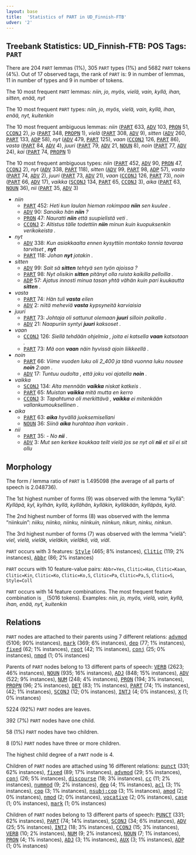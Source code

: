 ```yaml
---
layout: base
title:  'Statistics of PART in UD_Finnish-FTB'
udver: '2'
---
```


## Treebank Statistics: UD_Finnish-FTB: POS Tags: `PART`

There are 204 `PART` lemmas (1%), 305 `PART` types (1%) and 5682 `PART` tokens (4%).
Out of 17 observed tags, the rank of `PART` is: 9 in number of lemmas, 11 in number of types and 9 in number of tokens.

The 10 most frequent `PART` lemmas: <em>niin, jo, myös, vielä, vain, kyllä, ihan, sitten, enää, nyt</em>

The 10 most frequent `PART` types:  <em>niin, jo, myös, vielä, vain, kyllä, ihan, enää, nyt, kuitenkin</em>

The 10 most frequent ambiguous lemmas: <em>niin</em> (<tt><a href="fi_ftb-pos-PART.html">PART</a></tt> 633, <tt><a href="fi_ftb-pos-ADV.html">ADV</a></tt> 103, <tt><a href="fi_ftb-pos-PRON.html">PRON</a></tt> 51, <tt><a href="fi_ftb-pos-CCONJ.html">CCONJ</a></tt> 2), <em>jo</em> (<tt><a href="fi_ftb-pos-PART.html">PART</a></tt> 348, <tt><a href="fi_ftb-pos-PROPN.html">PROPN</a></tt> 1), <em>vielä</em> (<tt><a href="fi_ftb-pos-PART.html">PART</a></tt> 308, <tt><a href="fi_ftb-pos-ADV.html">ADV</a></tt> 9), <em>sitten</em> (<tt><a href="fi_ftb-pos-ADV.html">ADV</a></tt> 260, <tt><a href="fi_ftb-pos-PART.html">PART</a></tt> 133, <tt><a href="fi_ftb-pos-ADP.html">ADP</a></tt> 58), <em>nyt</em> (<tt><a href="fi_ftb-pos-ADV.html">ADV</a></tt> 479, <tt><a href="fi_ftb-pos-PART.html">PART</a></tt> 125), <em>vaan</em> (<tt><a href="fi_ftb-pos-CCONJ.html">CCONJ</a></tt> 126, <tt><a href="fi_ftb-pos-PART.html">PART</a></tt> 86), <em>vasta</em> (<tt><a href="fi_ftb-pos-PART.html">PART</a></tt> 84, <tt><a href="fi_ftb-pos-ADV.html">ADV</a></tt> 4), <em>juuri</em> (<tt><a href="fi_ftb-pos-PART.html">PART</a></tt> 79, <tt><a href="fi_ftb-pos-ADV.html">ADV</a></tt> 21, <tt><a href="fi_ftb-pos-NOUN.html">NOUN</a></tt> 8), <em>noin</em> (<tt><a href="fi_ftb-pos-PART.html">PART</a></tt> 77, <tt><a href="fi_ftb-pos-ADV.html">ADV</a></tt> 24), <em>kai</em> (<tt><a href="fi_ftb-pos-PART.html">PART</a></tt> 74, <tt><a href="fi_ftb-pos-PROPN.html">PROPN</a></tt> 1)

The 10 most frequent ambiguous types:  <em>niin</em> (<tt><a href="fi_ftb-pos-PART.html">PART</a></tt> 452, <tt><a href="fi_ftb-pos-ADV.html">ADV</a></tt> 90, <tt><a href="fi_ftb-pos-PRON.html">PRON</a></tt> 47, <tt><a href="fi_ftb-pos-CCONJ.html">CCONJ</a></tt> 2), <em>nyt</em> (<tt><a href="fi_ftb-pos-ADV.html">ADV</a></tt> 338, <tt><a href="fi_ftb-pos-PART.html">PART</a></tt> 118), <em>sitten</em> (<tt><a href="fi_ftb-pos-ADV.html">ADV</a></tt> 99, <tt><a href="fi_ftb-pos-PART.html">PART</a></tt> 98, <tt><a href="fi_ftb-pos-ADP.html">ADP</a></tt> 57), <em>vasta</em> (<tt><a href="fi_ftb-pos-PART.html">PART</a></tt> 74, <tt><a href="fi_ftb-pos-ADV.html">ADV</a></tt> 2), <em>juuri</em> (<tt><a href="fi_ftb-pos-PART.html">PART</a></tt> 73, <tt><a href="fi_ftb-pos-ADV.html">ADV</a></tt> 21), <em>vaan</em> (<tt><a href="fi_ftb-pos-CCONJ.html">CCONJ</a></tt> 126, <tt><a href="fi_ftb-pos-PART.html">PART</a></tt> 73), <em>noin</em> (<tt><a href="fi_ftb-pos-PART.html">PART</a></tt> 66, <tt><a href="fi_ftb-pos-ADV.html">ADV</a></tt> 17), <em>vaikka</em> (<tt><a href="fi_ftb-pos-SCONJ.html">SCONJ</a></tt> 134, <tt><a href="fi_ftb-pos-PART.html">PART</a></tt> 65, <tt><a href="fi_ftb-pos-CCONJ.html">CCONJ</a></tt> 3), <em>aika</em> (<tt><a href="fi_ftb-pos-PART.html">PART</a></tt> 63, <tt><a href="fi_ftb-pos-NOUN.html">NOUN</a></tt> 36), <em>nii</em> (<tt><a href="fi_ftb-pos-PART.html">PART</a></tt> 35, <tt><a href="fi_ftb-pos-ADV.html">ADV</a></tt> 3)


* <em>niin</em>
  * <tt><a href="fi_ftb-pos-PART.html">PART</a></tt> 452: <em>Heti kun laulan hieman rokimpaa <b>niin</b> sen kuulee .</em>
  * <tt><a href="fi_ftb-pos-ADV.html">ADV</a></tt> 90: <em>Sanoiko hän <b>niin</b> ?</em>
  * <tt><a href="fi_ftb-pos-PRON.html">PRON</a></tt> 47: <em>Nauratti <b>niin</b> että suupielistä veti .</em>
  * <tt><a href="fi_ftb-pos-CCONJ.html">CCONJ</a></tt> 2: <em>Altistus tälle todettiin <b>niin</b> minun kuin kuopuksenkin verikokeista .</em>
* <em>nyt</em>
  * <tt><a href="fi_ftb-pos-ADV.html">ADV</a></tt> 338: <em>Kun asiakkaalta ennen kysyttiin montako tonnia tavaraa tarvitset , <b>nyt</b></em>
  * <tt><a href="fi_ftb-pos-PART.html">PART</a></tt> 118: <em>Johan <b>nyt</b> jotakin .</em>
* <em>sitten</em>
  * <tt><a href="fi_ftb-pos-ADV.html">ADV</a></tt> 99: <em>Sait sä <b>sitten</b> tehtyä sen työn ajoissa ?</em>
  * <tt><a href="fi_ftb-pos-PART.html">PART</a></tt> 98: <em>Nyt olisikin <b>sitten</b> pitänyt olla ruista kaikilla pelloilla .</em>
  * <tt><a href="fi_ftb-pos-ADP.html">ADP</a></tt> 57: <em>Ajatus innosti minua tasan yhtä vähän kuin pari kuukautta <b>sitten</b> .</em>
* <em>vasta</em>
  * <tt><a href="fi_ftb-pos-PART.html">PART</a></tt> 74: <em>Hän tuli <b>vasta</b> eilen</em>
  * <tt><a href="fi_ftb-pos-ADV.html">ADV</a></tt> 2: <em>niitä meheviä <b>vasta</b> kypsyneitä karviaisia</em>
* <em>juuri</em>
  * <tt><a href="fi_ftb-pos-PART.html">PART</a></tt> 73: <em>Johtaja oli sattunut olemaan <b>juuri</b> silloin paikalla .</em>
  * <tt><a href="fi_ftb-pos-ADV.html">ADV</a></tt> 21: <em>Naapuriin syntyi <b>juuri</b> kaksoset .</em>
* <em>vaan</em>
  * <tt><a href="fi_ftb-pos-CCONJ.html">CCONJ</a></tt> 126: <em>Siellä tehdään ohjelmia , joita ei katsella <b>vaan</b> katsotaan .</em>
  * <tt><a href="fi_ftb-pos-PART.html">PART</a></tt> 73: <em>Mä oon <b>vaan</b> näin hyvissä ajoin liikkeellä .</em>
* <em>noin</em>
  * <tt><a href="fi_ftb-pos-PART.html">PART</a></tt> 66: <em>Viime vuoden luku oli 2_400 ja tänä vuonna luku nousee <b>noin</b> 2:aan .</em>
  * <tt><a href="fi_ftb-pos-ADV.html">ADV</a></tt> 17: <em>Tuntuu oudolta , että joku voi ajatella <b>noin</b> .</em>
* <em>vaikka</em>
  * <tt><a href="fi_ftb-pos-SCONJ.html">SCONJ</a></tt> 134: <em>Alta mennään <b>vaikka</b> niskat katkeis .</em>
  * <tt><a href="fi_ftb-pos-PART.html">PART</a></tt> 65: <em>Muistan <b>vaikka</b> mitä mutta en kerro</em>
  * <tt><a href="fi_ftb-pos-CCONJ.html">CCONJ</a></tt> 3: <em>Tapahtuma oli merkittävä , <b>vaikka</b> ei mitenkään vallankumouksellinen .</em>
* <em>aika</em>
  * <tt><a href="fi_ftb-pos-PART.html">PART</a></tt> 63: <em><b>aika</b> hyvällä juoksemisellani</em>
  * <tt><a href="fi_ftb-pos-NOUN.html">NOUN</a></tt> 36: <em>Siinä <b>aika</b> hurahtaa ihan varkain .</em>
* <em>nii</em>
  * <tt><a href="fi_ftb-pos-PART.html">PART</a></tt> 35: <em>- No <b>nii</b> .</em>
  * <tt><a href="fi_ftb-pos-ADV.html">ADV</a></tt> 3: <em>Mut sen kerkee koukkaa teilt vielä jos se nyt oli <b>nii</b> et sil ei sit ollu</em>

## Morphology

The form / lemma ratio of `PART` is 1.495098 (the average of all parts of speech is 2.048736).

The 1st highest number of forms (9) was observed with the lemma “kyllä”: <em>Kylläpä, kyl, kylhän, kyllä, kyllähän, kylläkin, kylläkään, kylläpäs, kylä</em>.

The 2nd highest number of forms (8) was observed with the lemma “niinkuin”: <em>niiku, niinko, niinku, niinkuin, niinkun, nikun, ninku, ninkun</em>.

The 3rd highest number of forms (7) was observed with the lemma “vielä”: <em>viel, vielä, vieläk, vieläkin, vieläkö, viä, viäl</em>.

`PART` occurs with 3 features: <tt><a href="fi_ftb-feat-Style.html">Style</a></tt> (465; 8% instances), <tt><a href="fi_ftb-feat-Clitic.html">Clitic</a></tt> (119; 2% instances), <tt><a href="fi_ftb-feat-Abbr.html">Abbr</a></tt> (86; 2% instances)

`PART` occurs with 10 feature-value pairs: `Abbr=Yes`, `Clitic=Han`, `Clitic=Kaan`, `Clitic=Kin`, `Clitic=Ko`, `Clitic=Ko,S`, `Clitic=Pa`, `Clitic=Pa,S`, `Clitic=S`, `Style=Coll`

`PART` occurs with 14 feature combinations.
The most frequent feature combination is `_` (5016 tokens).
Examples: <em>niin, jo, myös, vielä, vain, kyllä, ihan, enää, nyt, kuitenkin</em>


## Relations

`PART` nodes are attached to their parents using 7 different relations: <tt><a href="fi_ftb-dep-advmod.html">advmod</a></tt> (5106; 90% instances), <tt><a href="fi_ftb-dep-mark.html">mark</a></tt> (369; 6% instances), <tt><a href="fi_ftb-dep-dep.html">dep</a></tt> (77; 1% instances), <tt><a href="fi_ftb-dep-fixed.html">fixed</a></tt> (62; 1% instances), <tt><a href="fi_ftb-dep-root.html">root</a></tt> (42; 1% instances), <tt><a href="fi_ftb-dep-conj.html">conj</a></tt> (25; 0% instances), <tt><a href="fi_ftb-dep-nmod.html">nmod</a></tt> (1; 0% instances)

Parents of `PART` nodes belong to 13 different parts of speech: <tt><a href="fi_ftb-pos-VERB.html">VERB</a></tt> (2623; 46% instances), <tt><a href="fi_ftb-pos-NOUN.html">NOUN</a></tt> (935; 16% instances), <tt><a href="fi_ftb-pos-ADJ.html">ADJ</a></tt> (848; 15% instances), <tt><a href="fi_ftb-pos-ADV.html">ADV</a></tt> (522; 9% instances), <tt><a href="fi_ftb-pos-NUM.html">NUM</a></tt> (248; 4% instances), <tt><a href="fi_ftb-pos-PRON.html">PRON</a></tt> (194; 3% instances), <tt><a href="fi_ftb-pos-PROPN.html">PROPN</a></tt> (96; 2% instances), <tt><a href="fi_ftb-pos-DET.html">DET</a></tt> (83; 1% instances), <tt><a href="fi_ftb-pos-PART.html">PART</a></tt> (74; 1% instances),  (42; 1% instances), <tt><a href="fi_ftb-pos-SCONJ.html">SCONJ</a></tt> (12; 0% instances), <tt><a href="fi_ftb-pos-INTJ.html">INTJ</a></tt> (4; 0% instances), <tt><a href="fi_ftb-pos-X.html">X</a></tt> (1; 0% instances)

5224 (92%) `PART` nodes are leaves.

392 (7%) `PART` nodes have one child.

58 (1%) `PART` nodes have two children.

8 (0%) `PART` nodes have three or more children.

The highest child degree of a `PART` node is 4.

Children of `PART` nodes are attached using 16 different relations: <tt><a href="fi_ftb-dep-punct.html">punct</a></tt> (331; 62% instances), <tt><a href="fi_ftb-dep-fixed.html">fixed</a></tt> (89; 17% instances), <tt><a href="fi_ftb-dep-advmod.html">advmod</a></tt> (29; 5% instances), <tt><a href="fi_ftb-dep-conj.html">conj</a></tt> (26; 5% instances), <tt><a href="fi_ftb-dep-discourse.html">discourse</a></tt> (18; 3% instances), <tt><a href="fi_ftb-dep-cc.html">cc</a></tt> (11; 2% instances), <tt><a href="fi_ftb-dep-nummod.html">nummod</a></tt> (9; 2% instances), <tt><a href="fi_ftb-dep-dep.html">dep</a></tt> (4; 1% instances), <tt><a href="fi_ftb-dep-acl.html">acl</a></tt> (3; 1% instances), <tt><a href="fi_ftb-dep-cop.html">cop</a></tt> (3; 1% instances), <tt><a href="fi_ftb-dep-nsubj-cop.html">nsubj:cop</a></tt> (3; 1% instances), <tt><a href="fi_ftb-dep-amod.html">amod</a></tt> (2; 0% instances), <tt><a href="fi_ftb-dep-nmod.html">nmod</a></tt> (2; 0% instances), <tt><a href="fi_ftb-dep-vocative.html">vocative</a></tt> (2; 0% instances), <tt><a href="fi_ftb-dep-case.html">case</a></tt> (1; 0% instances), <tt><a href="fi_ftb-dep-mark.html">mark</a></tt> (1; 0% instances)

Children of `PART` nodes belong to 13 different parts of speech: <tt><a href="fi_ftb-pos-PUNCT.html">PUNCT</a></tt> (331; 62% instances), <tt><a href="fi_ftb-pos-PART.html">PART</a></tt> (74; 14% instances), <tt><a href="fi_ftb-pos-SCONJ.html">SCONJ</a></tt> (34; 6% instances), <tt><a href="fi_ftb-pos-ADV.html">ADV</a></tt> (25; 5% instances), <tt><a href="fi_ftb-pos-INTJ.html">INTJ</a></tt> (18; 3% instances), <tt><a href="fi_ftb-pos-CCONJ.html">CCONJ</a></tt> (15; 3% instances), <tt><a href="fi_ftb-pos-VERB.html">VERB</a></tt> (10; 2% instances), <tt><a href="fi_ftb-pos-NUM.html">NUM</a></tt> (9; 2% instances), <tt><a href="fi_ftb-pos-NOUN.html">NOUN</a></tt> (7; 1% instances), <tt><a href="fi_ftb-pos-PRON.html">PRON</a></tt> (4; 1% instances), <tt><a href="fi_ftb-pos-ADJ.html">ADJ</a></tt> (3; 1% instances), <tt><a href="fi_ftb-pos-AUX.html">AUX</a></tt> (3; 1% instances), <tt><a href="fi_ftb-pos-ADP.html">ADP</a></tt> (1; 0% instances)

